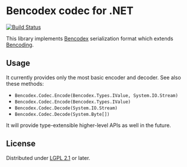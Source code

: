Bencodex codec for .NET
=======================

[![Build Status][]][build]

This library implements [Bencodex] serialization format which extends
[Bencoding].

[Bencodex]: https://github.com/planetarium/bencodex
[Bencoding]: http://www.bittorrent.org/beps/bep_0003.html#bencoding
[build]: https://github.com/planetarium/bencodex.net/actions
[Build Status]: https://github.com/planetarium/bencodex.net/workflows/build/badge.svg?event=push


Usage
-----

It currently provides only the most basic encoder and decoder.  See also
these methods:

 -  `Bencodex.Codec.Encode(Bencodex.Types.IValue, System.IO.Stream)`
 -  `Bencodex.Codec.Encode(Bencodex.Types.IValue)`
 -  `Bencodex.Codec.Decode(System.IO.Stream)`
 -  `Bencodex.Codec.Decode(System.Byte[])`

It will provide type-extensible higher-level APIs as well in the future.


License
-------

Distributed under [LGPL 2.1] or later.

[LGPL 2.1]: https://www.gnu.org/licenses/lgpl-2.1.html
